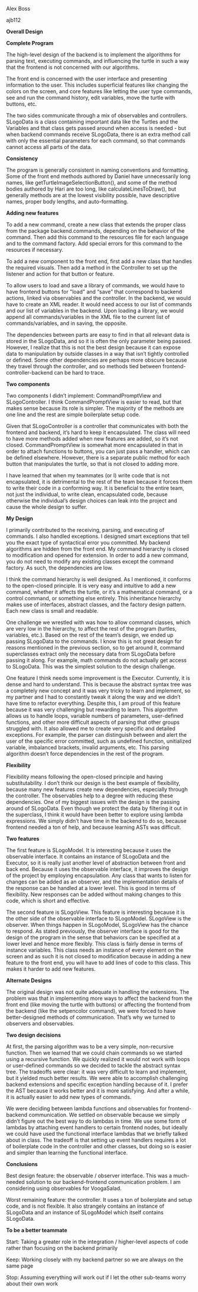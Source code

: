 Alex Boss

ajb112 

**Overall Design**

**Complete Program**

The high-level design of the backend is to implement the algorithms for parsing text, executing commands, and influencing the turtle in such a way that the frontend is not concerned with our algorithms. 

The front end is concerned with the user interface and presenting information to the user. This includes superficial features like changing the colors on the screen, and core features like letting the user type commands, see and run the command history, edit variables, move the turtle with buttons, etc. 

The two sides communicate through a mix of observables and controllers. SLogoData is a class containing important data like the Turtles and the Variables and that class gets passed around when access is needed - but when backend commands receive SLogoData, there is an extra method call with only the essential parameters for each command, so that commands cannot access all parts of the data. 

**Consistency**

The program is generally consistent in naming conventions and formatting. Some of the front end methods authored by Daniel have unnecessarily long names, like getTurtleImageSelectionButton(), and some of the method bodies authored by Hari are too long, like calculateLinesToDraw(), but generally methods are at the lowest visibility possible, have descriptive names, proper body lengths, and auto-formatting.

**Adding new features**

To add a new command, create a new class that extends the proper class from the package backend.commands, depending on the behavior of the command. Then add this command to the resources file for each language and to the command factory. Add special errors for this command to the resources if necessary. 

To add a new component to the front end, first add a new class that handles the required visuals. Then add a method in the Controller to set up the listener and action for that button or feature.

To allow users to load and save a library of commands, we would have to have frontend buttons for "load" and “save” that correspond to backend actions, linked via observables and the controller. In the backend, we would have to create an XML reader. It would need access to our list of commands and our list of variables in the backend. Upon loading a library, we would append all commands/variables in the XML file to the current list of commands/variables, and in saving, the opposite. 

The dependencies between parts are easy to find in that all relevant data is stored in the SLogoData, and so it is often the only parameter being passed. However, I realize that this is not the best design because it can expose data to manipulation by outside classes in a way that isn’t tightly controlled or defined. Some other dependencies are perhaps more obscure because they travel through the controller, and so methods tied between frontend-controller-backend can be hard to trace.

**Two components**

Two components I didn’t implement: CommandPromptView and SLogoController. I think CommandPromptView is easier to read, but that makes sense because its role is simpler. The majority of the methods are one line and the rest are simple boilerplate setup code.

Given that SLogoController is a controller that communicates with both the frontend and backend, it’s hard to keep it encapsulated. The class will need to have more methods added when new features are added, so it’s not closed. CommandPromptView is somewhat more encapsulated in that in order to attach functions to buttons, you can just pass a handler, which can be defined elsewhere. However, there is a separate public method for each button that manipulates the turtle, so that is not closed to adding more. 

I have learned that when my teammates (or I) write code that is not encapsulated, it is detrimental to the rest of the team because it forces them to write their code in a conforming way. It is beneficial to the entire team, not just the individual, to write clean, encapsulated code, because otherwise the individual’s design choices can leak into the project and cause the whole design to suffer.

**My Design**

I primarily contributed to the receiving, parsing, and executing of commands. I also handled exceptions. I designed smart exceptions that tell you the exact type of syntactical error you committed. My backend algorithms are hidden from the front end. My command hierarchy is closed to modification and opened for extension. In order to add a new command, you do not need to modify any existing classes except the command factory. As such, the dependencies are low.

I think the command hierarchy is well designed. As I mentioned, it conforms to the open-closed principle. It is very easy and intuitive to add a new command, whether it affects the turtle, or it’s a mathematical command, or a control command, or something else entirely. This inheritance hierarchy makes use of interfaces, abstract classes, and the factory design pattern. Each new class is small and readable. 

One challenge we wrestled with was how to allow command classes, which are very low in the hierarchy, to affect the rest of the program (turtles, variables, etc.). Based on the rest of the team’s design, we ended up passing SLogoData to the commands. I know this is not great design for reasons mentioned in the previous section, so to get around it, command superclasses extract only the necessary data from SLogoData before passing it along. For example, math commands do not actually get access to SLogoData. This was the simplest solution to the design challenge.

One feature I think needs some improvement is the Executor. Currently, it is dense and hard to understand. This is because the abstract syntax tree was a completely new concept and it was very tricky to learn and implement, so my partner and I had to constantly tweak it along the way and we didn’t have time to refactor everything. Despite this, I am proud of this feature because it was very challenging but rewarding to learn. This algorithm allows us to handle loops, variable numbers of parameters, user-defined functions, and other more difficult aspects of parsing that other groups struggled with. It also allowed me to create very specific and detailed exceptions. For example, the parser can distinguish between and alert the user of the specific error committed, such as undefined function, unitialized variable, imbalanced brackets, invalid arguments, etc. This parsing algorithm doesn’t force dependencies in the rest of the program.

**Flexibility**

Flexibility means following the open-closed principle and having substitutability. I don’t think our design is the best example of flexibility, because many new features create new dependencies, especially through the controller. The observables help to a degree with reducing these dependencies. One of my biggest issues with the design is the passing around of SLogoData. Even though we protect the data by filtering it out in the superclass, I think it would have been better to explore using lambda expressions. We simply didn’t have time in the backend to do so, because frontend needed a ton of help, and because learning ASTs was difficult.

**Two features**

The first feature is SLogoModel. It is interesting because it uses the observable interface. It contains an instance of SLogoData and the Executor, so it is really just another level of abstraction between front and back end. Because it uses the observable interface, it improves the design of the project by employing encapsulation. Any class that wants to listen for changes can be added as an observer, and the implementation details of the response can be handled at a lower level. This is good in terms of flexibility. New responses can be added without making changes to this code, which is short and effective.

The second feature is SLogoView. This feature is interesting because it is the other side of the observable interface to SLogoModel. SLogoView is the observer. When things happen in SLogoModel, SLogoView has the chance to respond. As stated previously, the observer interface is good for the design of the program in the sense that behaviors can be specified at a lower level and hence more flexibly. This class is fairly dense in terms of instance variables. This class needs an instance of every element on the screen and as such it is not closed to modification because in adding a new feature to the front end, you will have to add lines of code to this class. This makes it harder to add new features. 

**Alternate Designs**

The original design was not quite adequate in handling the extensions. The problem was that in implementing more ways to affect the backend from the front end (like moving the turtle with buttons) or affecting the frontend from the backend (like the setpencolor command), we were forced to have better-designed methods of communication. That’s why we turned to observers and observables.

**Two design decisions**

At first, the parsing algorithm was to be a very simple, non-recursive function. Then we learned that we could chain commands so we started using a recursive function. We quickly realized it would not work with loops or user-defined commands so we decided to tackle the abstract syntax tree. The tradeoffs were clear: it was very difficult to learn and implement, but it yielded much better results. We were able to accomplish challenging backend extensions and specific exception handling because of it. I prefer the AST because it works better and it is more satisfying. And after a while, it is actually easier to add new types of commands.

We were deciding between lambda functions and observables for frontend-backend communication. We settled on observable because we simply didn’t figure out the best way to do lambdas in time. We use some form of lambdas by attaching event handlers to certain frontend nodes, but ideally we could have used the functional interface lambdas that we briefly talked about in class. The tradeoff is that setting up event handlers requires a lot of boilerplate code in the controller and other classes, but doing so is easier and simpler than learning the functional interface. 

**Conclusions**

Best design feature: the observable / observer interface. This was a much-needed solution to our backend-frontend communication problem. I am considering using observables for VoogaSalad. 

Worst remaining feature: the controller. It uses a ton of boilerplate and setup code, and is not flexible. It also strangely contains an instance of SLogoData and an instance of SLogoModel which itself contains SLogoData. 

**To be a better teammate**

Start: Taking a greater role in the integration / higher-level aspects of code rather than focusing on the backend primarily

Keep: Working closely with my backend partner so we are always on the same page

Stop: Assuming everything will work out if I let the other sub-teams worry about their own work

 

